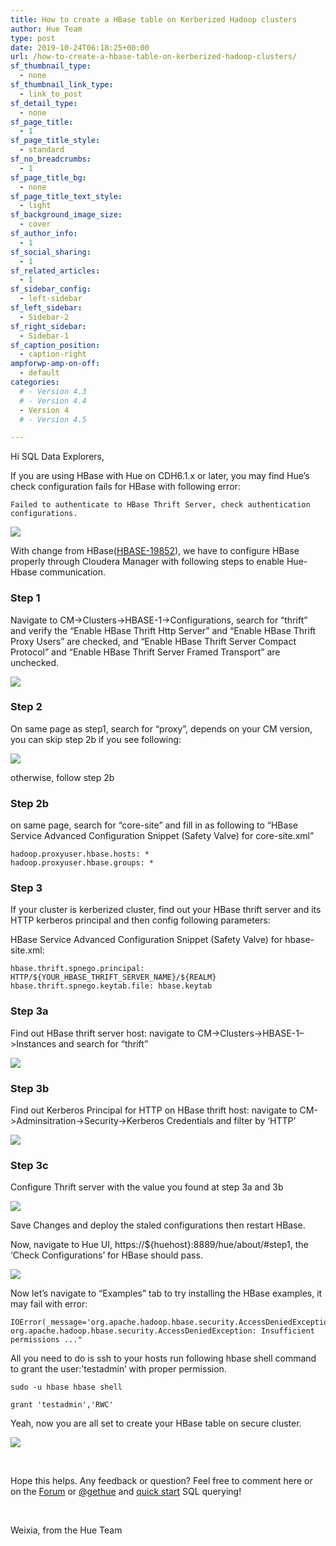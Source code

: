 ```yaml
---
title: How to create a HBase table on Kerberized Hadoop clusters
author: Hue Team
type: post
date: 2019-10-24T06:18:25+00:00
url: /how-to-create-a-hbase-table-on-kerberized-hadoop-clusters/
sf_thumbnail_type:
  - none
sf_thumbnail_link_type:
  - link_to_post
sf_detail_type:
  - none
sf_page_title:
  - 1
sf_page_title_style:
  - standard
sf_no_breadcrumbs:
  - 1
sf_page_title_bg:
  - none
sf_page_title_text_style:
  - light
sf_background_image_size:
  - cover
sf_author_info:
  - 1
sf_social_sharing:
  - 1
sf_related_articles:
  - 1
sf_sidebar_config:
  - left-sidebar
sf_left_sidebar:
  - Sidebar-2
sf_right_sidebar:
  - Sidebar-1
sf_caption_position:
  - caption-right
ampforwp-amp-on-off:
  - default
categories:
  # - Version 4.3
  # - Version 4.4
  - Version 4
  # - Version 4.5

---
```

Hi SQL Data Explorers,

If you are using HBase with Hue on CDH6.1.x or later, you may find Hue&#8217;s check configuration fails for HBase with following error:

<pre><code class="bash">Failed to authenticate to HBase Thrift Server, check authentication configurations.
</code></pre>

<a href="https://cdn.gethue.com/uploads/2019/10/Screen-Shot-2019-10-23-at-2.24.44-PM.png"><img src="https://cdn.gethue.com/uploads/2019/10/Screen-Shot-2019-10-23-at-2.24.44-PM.png" /></a>

With change from HBase([HBASE-19852][2]), we have to configure HBase properly through Cloudera Manager with following steps to enable Hue-Hbase communication.

### Step 1
Navigate to CM->Clusters->HBASE-1->Configurations, search for &#8220;thrift&#8221; and verify the &#8220;Enable HBase Thrift Http Server&#8221; and &#8220;Enable HBase Thrift Proxy Users&#8221; are checked, and &#8220;Enable HBase Thrift Server Compact Protocol&#8221; and &#8220;Enable HBase Thrift Server Framed Transport&#8221; are unchecked.

<a href="https://cdn.gethue.com/uploads/2019/10/Hbase-Configuration1.png"><img src="https://cdn.gethue.com/uploads/2019/10/Hbase-Configuration1.png" /></a>

### Step 2
On same page as step1, search for &#8220;proxy&#8221;, depends on your CM version, you can skip step 2b if you see following:

<a href="https://cdn.gethue.com/uploads/2019/10/HbaseProxyUserConfigs.png"><img src="https://cdn.gethue.com/uploads/2019/10/HbaseProxyUserConfigs.png" /></a>

otherwise, follow step 2b

### Step 2b
on same page, search for &#8220;core-site&#8221; and fill in as following to &#8220;HBase Service Advanced Configuration Snippet (Safety Valve) for core-site.xml&#8221;

<pre><code class="bash">hadoop.proxyuser.hbase.hosts: *
hadoop.proxyuser.hbase.groups: *
</code></pre>

### Step 3
If your cluster is kerberized cluster, find out your HBase thrift server and its HTTP kerberos principal and then config following parameters:

HBase Service Advanced Configuration Snippet (Safety Valve) for hbase-site.xml:

<pre><code class="bash">hbase.thrift.spnego.principal: HTTP/${YOUR_HBASE_THRIFT_SERVER_NAME}/${REALM}
hbase.thrift.spnego.keytab.file: hbase.keytab </code></pre>

### Step 3a
Find out HBase thrift server host: navigate to CM->Clusters->HBASE-1&#8211;>Instances and search for &#8220;thrift&#8221;

<a href="https://cdn.gethue.com/uploads/2019/10/FindOutYourHbaseThriftServerHost.png"><img src="https://cdn.gethue.com/uploads/2019/10/FindOutYourHbaseThriftServerHost.png" /></a>

### Step 3b
Find out Kerberos Principal for HTTP on HBase thrift host: navigate to CM->Adminsitration->Security->Kerberos Credentials and filter by &#8216;HTTP&#8217;

<a href="https://cdn.gethue.com/uploads/2019/10/Screen-Shot-2019-10-23-at-1.54.37-PM.png"><img src="https://cdn.gethue.com/uploads/2019/10/Screen-Shot-2019-10-23-at-1.54.37-PM.png" /></a>

### Step 3c
Configure Thrift server with the value you found at step 3a and 3b

<a href="https://cdn.gethue.com/uploads/2019/10/ConfigureThriftServerSpnegoPrincipal.png"><img src="https://cdn.gethue.com/uploads/2019/10/ConfigureThriftServerSpnegoPrincipal.png" /></a>

Save Changes and deploy the staled configurations then restart HBase.

Now, navigate to Hue UI, https://${huehost}:8889/hue/about/#step1, the &#8216;Check Configurations&#8217; for HBase should pass.

<a href="https://cdn.gethue.com/uploads/2019/10/Hbase-Check-configuration.png"><img src="https://cdn.gethue.com/uploads/2019/10/Hbase-Check-configuration.png" /></a>

Now let&#8217;s navigate to &#8220;Examples&#8221; tab to try installing the HBase examples, it may fail with error:

<pre><code class="bash">IOError(_message='org.apache.hadoop.hbase.security.AccessDeniedException: org.apache.hadoop.hbase.security.AccessDeniedException: Insufficient permissions ..."</code></pre>

All you need to do is ssh to your hosts run following hbase shell command to grant the user:&#8217;testadmin&#8217; with proper permission.

<pre><code class="bash">sudo -u hbase hbase shell

grant 'testadmin','RWC'
</code></pre>

Yeah, now you are all set to create your HBase table on secure cluster.

<a href="https://cdn.gethue.com/uploads/2019/10/NewlyCreatedHbaseTables.png"><img src="https://cdn.gethue.com/uploads/2019/10/NewlyCreatedHbaseTables.png" /></a>


&nbsp;

Hope this helps. Any feedback or question? Feel free to comment here or on the [Forum][10] or [@gethue][11] and [quick start][12] SQL querying!

&nbsp;

Weixia, from the Hue Team

 [1]: https://cdn.gethue.com/uploads/2019/10/Screen-Shot-2019-10-23-at-2.24.44-PM.png
 [2]: https://issues.apache.org/jira/browse/HBASE-19852
 [3]: https://cdn.gethue.com/uploads/2019/10/Hbase-Configuration1.png
 [4]: https://cdn.gethue.com/uploads/2019/10/HbaseProxyUserConfigs.png
 [5]: https://cdn.gethue.com/uploads/2019/10/FindOutYourHbaseThriftServerHost.png
 [6]: https://cdn.gethue.com/uploads/2019/10/Screen-Shot-2019-10-23-at-1.54.37-PM.png
 [7]: https://cdn.gethue.com/uploads/2019/10/ConfigureThriftServerSpnegoPrincipal.png
 [8]: https://cdn.gethue.com/uploads/2019/10/Hbase-Check-configuration.png
 [9]: https://cdn.gethue.com/uploads/2019/10/NewlyCreatedHbaseTables.png
 [10]: https://discourse.gethue.com/
 [11]: https://twitter.com/gethue
 [12]: https://docs.gethue.com/quickstart/
